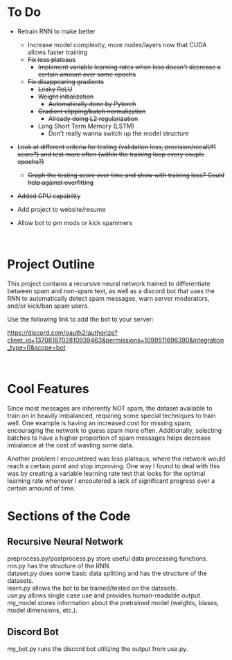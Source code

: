 # To Do
- Retrain RNN to make better
    - Increase model complexity, more nodes/layers now that CUDA allows faster training
    - ~~Fix loss plateaus~~
        - ~~Implement variable learning rates when loss doesn't decrease a certain amount over some epochs~~
    - ~~Fix disappearing gradients~~
        - ~~Leaky ReLU~~
        - ~~Weight initialization~~
            - ~~Automatically done by Pytorch~~
        - ~~Gradient clipping/batch normalization~~
            - ~~Already doing L2 regularization~~
        - Long Short Term Memory (LSTM)
            - Don't really wanna switch up the model structure

- ~~Look at different criteria for testing (validation loss, precision/recall/f1 score?) and test more often (within the training loop every couple epochs?)~~  
    - ~~Graph the testing score over time and show with training loss? Could help against overfitting~~

- ~~Added GPU capability~~

- Add project to website/resume  
- Allow bot to pm mods or kick spammers  

<br>

# Project Outline
This project contains a recursive neural network trained to differentiate between spam and non-spam text,
as well as a discord bot that uses the RNN to automatically detect spam messages, warn server moderators,
and/or kick/ban spam users.

Use the following link to add the bot to your server:

https://discord.com/oauth2/authorize?client_id=1370818702810939463&permissions=1099511696390&integration_type=0&scope=bot

<br>

# Cool Features
Since most messages are inherently NOT spam, the dataset available to train on in heavily imbalanced, requiring some 
special techniques to train well. One example is having an increased cost for missing spam, encouraging the network to guess spam more often. Additionally, selecting batches to have a higher proportion of spam messages helps decrease imbalance at the cost of wasting 
some data.

Another problem I encountered was loss plateaus, where the network would reach a certain point and stop improving. One way I found to 
deal with this was by creating a variable learning rate test that looks for the optimal learning rate whenever I encoutered a lack of significant progress over a certain amound of time.

# Sections of the Code
## Recursive Neural Network
preprocess.py/postprocess.py store useful data processing functions.  
rnn.py has the structure of the RNN.  
dataset.py does some basic data splitting and has the structure of the datasets.  
learn.py allows the bot to be trained/tested on the datasets.  
use.py allows single case use and provides human-readable output.  
my_model stores information about the pretrained model (weights, biases, model dimensions, etc.).  
## Discord Bot
my_bot.py runs the discord bot utilizing the output from use.py.  